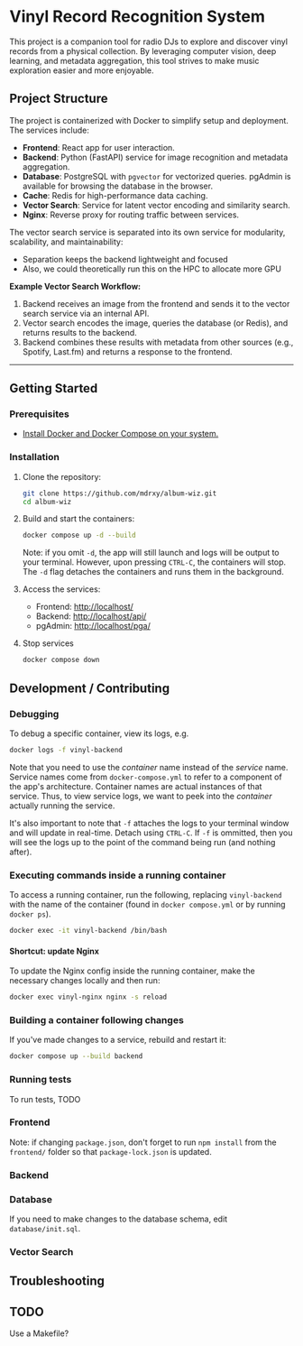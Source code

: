 # Vinyl Record Recognition System

This project is a companion tool for radio DJs to explore and discover vinyl records from a physical collection. By leveraging computer vision, deep learning, and metadata aggregation, this tool strives to make music exploration easier and more enjoyable.

## Project Structure

The project is containerized with Docker to simplify setup and deployment. The services include:

- **Frontend**: React app for user interaction.
- **Backend**: Python (FastAPI) service for image recognition and metadata aggregation.
- **Database**: PostgreSQL with `pgvector` for vectorized queries. pgAdmin is available for browsing the database in the browser.
- **Cache**: Redis for high-performance data caching.
- **Vector Search**: Service for latent vector encoding and similarity search.
- **Nginx**: Reverse proxy for routing traffic between services.

The vector search service is separated into its own service for modularity, scalability, and maintainability:

- Separation keeps the backend lightweight and focused
- Also, we could theoretically run this on the HPC to allocate more GPU

**Example Vector Search Workflow:**

1. Backend receives an image from the frontend and sends it to the vector search service via an internal API.
2. Vector search encodes the image, queries the database (or Redis), and returns results to the backend.
3. Backend combines these results with metadata from other sources (e.g., Spotify, Last.fm) and returns a response to the frontend.

---

## Getting Started

### Prerequisites

- [Install Docker and Docker Compose on your system.](https://docs.docker.com/compose/install/)

### Installation

1. Clone the repository:

   ```bash
   git clone https://github.com/mdrxy/album-wiz.git
   cd album-wiz
   ```

2. Build and start the containers:

    ```bash
    docker compose up -d --build
    ```

    Note: if you omit `-d`, the app will still launch and logs will be output to your terminal. However, upon pressing `CTRL-C`, the containers will stop. The `-d` flag detaches the containers and runs them in the background.

3. Access the services:
   - Frontend: <http://localhost/>
   - Backend: <http://localhost/api/>
   - pgAdmin: <http://localhost/pga/>

4. Stop services

    ```bash
    docker compose down
    ```

## Development / Contributing

### Debugging

To debug a specific container, view its logs, e.g.

```bash
docker logs -f vinyl-backend
```

Note that you need to use the *container* name instead of the *service* name. Service names come from `docker-compose.yml` to refer to a component of the app's architecture. Container names are actual instances of that service. Thus, to view service logs, we want to peek into the *container* actually running the service.

It's also important to note that `-f` attaches the logs to your terminal window and will update in real-time. Detach using `CTRL-C`. If `-f` is ommitted, then you will see the logs up to the point of the command being run (and nothing after).

### Executing commands inside a running container

To access a running container, run the following, replacing `vinyl-backend` with the name of the container (found in `docker compose.yml` or by running `docker ps`).

```bash
docker exec -it vinyl-backend /bin/bash
```

#### Shortcut: update Nginx

To update the Nginx config inside the running container, make the necessary changes locally and then run:

```bash
docker exec vinyl-nginx nginx -s reload
```

### Building a container following changes

If you've made changes to a service, rebuild and restart it:

```bash
docker compose up --build backend
```

### Running tests

To run tests,
TODO

### Frontend

Note: if changing `package.json`, don't forget to run `npm install` from the `frontend/` folder so that `package-lock.json` is updated.

### Backend

### Database

If you need to make changes to the database schema, edit `database/init.sql`.

### Vector Search

## Troubleshooting

## TODO

Use a Makefile?
